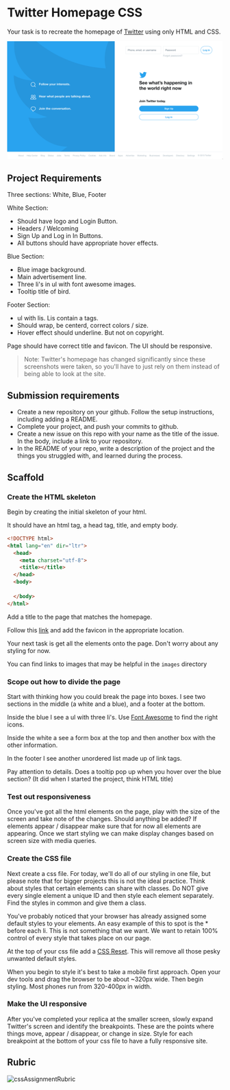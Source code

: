 # Twitter Homepage CSS

Your task is to recreate the homepage of [Twitter](https://twitter.com/?lang=en) using only HTML and CSS.

![homepage.png](./images/homepage.png)

## Project Requirements

Three sections:
White, Blue, Footer

White Section:
* Should have logo and Login Button.
* Headers / Welcoming
* Sign Up and Log in In Buttons.
* All buttons should have appropriate hover effects.

Blue Section:
* Blue image background.
* Main advertisement line.
* Three li's in ul with font awesome images.
* Tooltip title of bird.

Footer Section:
* ul with lis. Lis contain a tags.
* Should wrap, be centerd, correct colors / size.
* Hover effect should underline. But not on copyright.

Page should have correct title and favicon.  The UI should be responsive.

> Note: Twitter's homepage has changed significantly since these screenshots were taken, so you'll have to just rely on them instead of being able to look at the site.

## Submission requirements

* Create a new repository on your github. Follow the setup instructions, including adding a README.
* Complete your project, and push your commits to github.
* Create a new issue on this repo with your name as the title of the issue. In the body, include a link to your repository.
* In the README of your repo, write a description of the project and the things you struggled with, and learned during the process. 

## Scaffold

### Create the HTML skeleton

Begin by creating the initial skeleton of your html.

It should have an html tag, a head tag, title, and empty body.

```HTML
<!DOCTYPE html>
<html lang="en" dir="ltr">
  <head>
    <meta charset="utf-8">
    <title></title>
  </head>
  <body>

  </body>
</html>
```

Add a title to the page that matches the homepage.

Follow this [link](https://www.favicon.cc/?action=icon&file_id=802027) and add the favicon in the appropriate location.

Your next task is get all the elements onto the page. Don't worry about any styling for now.

You can find links to images that may be helpful in the `images` directory

### Scope out how to divide the page

Start with thinking how you could break the page into boxes. I see two sections in the middle (a white and a blue), and a footer at the bottom.

Inside the blue I see a ul with three li's. Use [Font Awesome](https://fontawesome.com/start) to find the right icons.

Inside the white a see a form box at the top and then another box with the other information.

In the footer I see another unordered list made up of link tags.

Pay attention to details. Does a tooltip pop up when you hover over the blue section? (It did when I started the project, think HTML title)

### Test out responsiveness

Once you've got all the html elements on the page, play with the size of the screen and take note of the changes. Should anything be added? If elements appear / disappear make sure that for now all elements are appearing. Once we start styling we can make display changes based on screen size with media queries.

### Create the CSS file

Next create a css file. For today, we'll do all of our styling in one file, but please note that for bigger projects this is not the ideal practice. Think about styles that certain elements can share with classes. Do NOT give every single element a unique ID and then style each element separately. Find the styles in common and give them a class.

You've probably noticed that your browser has already assigned some default styles to your elements. An easy example of this to spot is the * before each li. This is not something that we want. We want to retain 100% control of every style that takes place on our page.

At the top of your css file add a [CSS Reset](https://cssreset.com/scripts/eric-meyer-reset-css/). This will remove all those pesky unwanted default styles.

When you begin to style it's best to take a mobile first approach. Open your dev tools and drag the browser to be about ~320px wide. Then begin styling. Most phones run from 320-400px in width.

### Make the UI responsive

After you've completed your replica at the smaller screen, slowly expand Twitter's screen and identify the breakpoints. These are the points where things move, appear / disappear, or change in size. Style for each breakpoint at the bottom of your css file to have a fully responsive site.

## Rubric

![cssAssignmentRubric](./images/cssAssignmentRubric.png)
